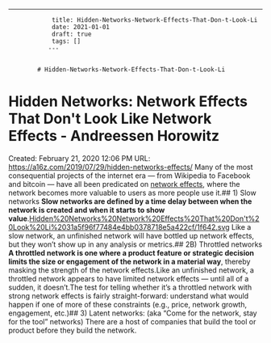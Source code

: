 ---
                title: Hidden-Networks-Network-Effects-That-Don-t-Look-Li
                date: 2021-01-01    
                draft: true
                tags: []
               ---


            # Hidden-Networks-Network-Effects-That-Don-t-Look-Li

# Hidden Networks: Network Effects That Don't Look Like Network Effects - Andreessen Horowitz
Created: February 21, 2020 12:06 PM
URL: https://a16z.com/2019/07/29/hidden-networks-effects/
Many of the most consequential projects of the internet era — from Wikipedia to Facebook and bitcoin — have all been predicated on [network effects](https://a16z.com/2016/03/07/all-about-network-effects/), where the network becomes more valuable to users as more people use it.## 1) Slow networks
**Slow networks are defined by a time delay between when the network is created and when it starts to show value**.[Hidden%20Networks%20Network%20Effects%20That%20Don't%20Look%20Li%2031a5f96f77484e4bb0378718e5a422cf/1f642.svg](Hidden%20Networks%20Network%20Effects%20That%20Don't%20Look%20Li%2031a5f96f77484e4bb0378718e5a422cf/1f642.svg)
Like a slow network, an unfinished network will have bottled up network effects, but they won’t show up in any analysis or metrics.## 2B) Throttled networks
**A throttled network is one where a product feature or strategic decision limits the size or engagement of the network in a material way**, thereby masking the strength of the network effects.Like an unfinished network, a throttled network appears to have limited network effects — until all of a sudden, it doesn’t.The test for telling whether it’s a throttled network with strong network effects is fairly straight-forward: understand what would happen if one of more of these constraints (e.g., price, network growth, engagement, etc.)## 3) Latent networks: (aka “Come for the network, stay for the tool” networks)
There are a host of companies that build the tool or product before they build the network.